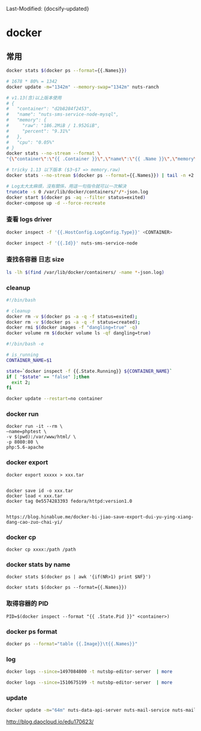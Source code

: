 Last-Modified: {docsify-updated}

# docker

## 常用

```sh
docker stats $(docker ps --format={{.Names}})

# 1678 * 80% = 1342
docker update -m="1342m" --memory-swap="1342m" nuts-ranch

# v1.13(含)以上版本使用
# {
#   "container": "d2b8284f2453",
#   "name": "nuts-sms-service-node-mysql",
#   "memory": {
#     "raw": "186.2MiB / 1.952GiB",
#     "percent": "9.31%"
#   },
#   "cpu": "0.05%"
# }
docker stats --no-stream --format \
"{\"container\":\"{{ .Container }}\",\"name\":\"{{ .Name }}\",\"memory\":{\"raw\":\"{{ .MemUsage }}\",\"percent\":\"{{ .MemPerc }}\"},\"cpu\":\"{{ .CPUPerc }}\",\"timestamp\":$(date +%s)}"

# tricky 1.13 以下版本 ($3~$7 => memory.raw)
docker stats --no-stream $(docker ps --format={{.Names}}) | tail -n +2 | awk '{printf("{\"container\":\"\",\"name\":\"%s\",\"memory\":{\"raw\":\"%s %s %s %s %s\",\"percent\":\"%s\"},\"cpu\":\"%s\"}\n", $1, $3, $4, $5, $6, $7, $8, $2)}'

# Log太大太麻煩，沒有關係，用這一句指令就可以一次解決
truncate -s 0 /var/lib/docker/containers/*/*-json.log
docker start $(docker ps -aq --filter status=exited)
docker-compose up -d --force-recreate
```

### 查看 logs driver
```sh
docker inspect -f '{{.HostConfig.LogConfig.Type}}' <CONTAINER>

docker inspect -f '{{.Id}}' nuts-sms-service-node
```

### 查找各容器 日志 size
```sh
ls -lh $(find /var/lib/docker/containers/ -name *-json.log)
```

### cleanup
```sh
#!/bin/bash

# cleanup
docker rm -v $(docker ps -a -q -f status=exited);
docker rm -v $(docker ps -a -q -f status=created);
docker rmi $(docker images -f "dangling=true" -q)
docker volume rm $(docker volume ls -qf dangling=true)
```

```sh
#!/bin/bash -e

# is_running
CONTAINER_NAME=$1

state=`docker inspect -f {{.State.Running}} ${CONTAINER_NAME}`
if [ "$state" == "false" ];then
  exit 2;
fi
```

```sh
docker update --restart=no container
```

### docker run

```
docker run -it --rm \
—name=phptest \
-v $(pwd):/var/www/html/ \
-p 8080:80 \
php:5.6-apache
```

### docker export

```
docker export xxxxx > xxx.tar


docker save id -o xxx.tar
docker load < xxx.tar
docker tag 0e5574283393 fedora/httpd:version1.0


https://blog.hinablue.me/docker-bi-jiao-save-export-dui-yu-ying-xiang-dang-cao-zuo-chai-yi/
```

### docker cp

```
docker cp xxxx:/path /path
```

### docker stats by name

```
docker stats $(docker ps | awk '{if(NR>1) print $NF}')

docker stats $(docker ps --format={{.Names}})
```

### 取得容器的 PID

```
PID=$(docker inspect --format "{{ .State.Pid }}" <container>)
```

### docker ps format

```sh
docker ps --format="table {{.Image}}\t{{.Names}}"
```

### log

```sh
docker logs --since=1497084800 -t nutsbp-editor-server  | more

docker logs --since=1510675199 -t nutsbp-editor-server  | more
```

### update

```sh
docker update -m="64m" nuts-data-api-server nuts-mail-service nuts-mail-service.queue nutsbp-ppt-service
```

<http://blog.daocloud.io/edu170623/>

[1]: http://www.itread01.com/articles/1487291919.html
[2]: https://philipzheng.gitbooks.io/docker_practice/content/container/enter.html
